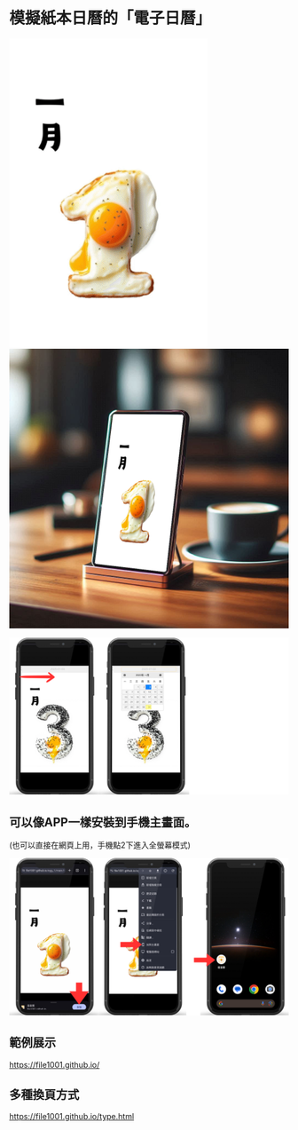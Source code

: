 # 模擬紙本日曆的「電子日曆」

![]( image/t_0.gif)
![]( image/c0_2.png)

![]( image/cal_re3.png)

## 可以像APP一樣安裝到手機主畫面。
(也可以直接在網頁上用，手機點2下進入全螢幕模式)


![]( image/cal_re2.png)


## 範例展示
https://file1001.github.io/

## 多種換頁方式
https://file1001.github.io/type.html
